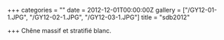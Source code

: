 +++
categories = ""
date = 2012-12-01T00:00:00Z
gallery = ["/GY12-01-1.JPG", "/GY12-02-1.JPG", "/GY12-03-1.JPG"]
title = "sdb2012"

+++
Chêne massif et stratifié blanc.